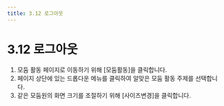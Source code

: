 ```yaml
---
title: 3.12 로그아웃
---
```

# 3.12 로그아웃

1. 모둠 활동 페이지로 이동하기 위해 \[모둠활동]을 클릭합니다.
2. 페이지 상단에 있는 드롭다운 메뉴를 클릭하여 알맞은 모둠 활동 주제를 선택합니다.
3. 같은 모둠원의 화면 크기를 조절하기 위해 \[사이즈변경]을 클릭합니다.
